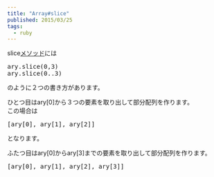 ```yaml
---
title: "Array#slice"
published: 2015/03/25
tags:
  - ruby
---
```


<p>slice<a class="keyword" href="http://d.hatena.ne.jp/keyword/%A5%E1%A5%BD%A5%C3%A5%C9">メソッド</a>には</p>
<pre class="code lang-ruby" data-lang="ruby" data-unlink>ary.slice(<span class="synConstant">0</span>,<span class="synConstant">3</span>)
ary.slice(<span class="synConstant">0</span>..<span class="synConstant">3</span>)
</pre><p>のように２つの書き方があります。</p><p>ひとつ目はary[0]から３つの要素を取り出して部分配列を作ります。<br />
この場合は</p>
<pre class="code lang-ruby" data-lang="ruby" data-unlink>[ary[<span class="synConstant">0</span>], ary[<span class="synConstant">1</span>], ary[<span class="synConstant">2</span>]]
</pre><p>となります。</p><p>ふたつ目はary[0]からary[3]までの要素を取り出して部分配列を作ります。</p>
<pre class="code lang-ruby" data-lang="ruby" data-unlink>[ary[<span class="synConstant">0</span>], ary[<span class="synConstant">1</span>], ary[<span class="synConstant">2</span>], ary[<span class="synConstant">3</span>]]
</pre>
